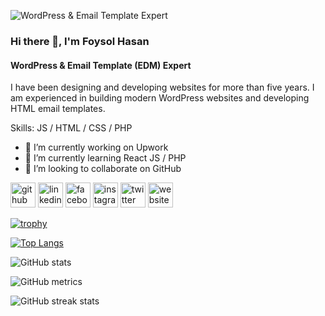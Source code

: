 ![WordPress & Email Template Expert](https://scontent.fdac137-1.fna.fbcdn.net/v/t39.30808-6/356105353_1317418132482840_4562860870092682073_n.jpg?stp=dst-jpg_s960x960&_nc_cat=100&ccb=1-7&_nc_sid=cc71e4&_nc_eui2=AeG6Meu-Vh_RBx5hoPyBUJ8c6wnugYKqVp7rCe6BgqpWntiEag5qhtkkEWqGwq2_jr1dcKXZXRmswTEDsxVeUx6W&_nc_ohc=i52QIz9STYwQ7kNvgGLUhur&_nc_zt=23&_nc_ht=scontent.fdac137-1.fna&_nc_gid=Ai1z5UM3_-gvINpiEsohYLa&oh=00_AYDC12-n3Yks77suUo6CQjvZm5e5YW15bjih0hafTLD29w&oe=6754C9F7)

### Hi there 👋, I'm Foysol Hasan
#### WordPress & Email Template (EDM) Expert

I have been designing and developing websites for more than five years. I am experienced in building modern WordPress websites and developing HTML email templates.

Skills: JS / HTML / CSS / PHP

- 🔭 I’m currently working on Upwork 
- 🌱 I’m currently learning React JS / PHP 
- 👯 I’m looking to collaborate on GitHub 


[<img src='https://cdn.jsdelivr.net/npm/simple-icons@3.0.1/icons/github.svg' alt='github' height='40'>](https://github.com/WPNEDM)  [<img src='https://cdn.jsdelivr.net/npm/simple-icons@3.0.1/icons/linkedin.svg' alt='linkedin' height='40'>](https://www.linkedin.com/in/wordpressemaildesign/)  [<img src='https://cdn.jsdelivr.net/npm/simple-icons@3.0.1/icons/facebook.svg' alt='facebook' height='40'>](https://www.facebook.com/wordpressemaildesign)  [<img src='https://cdn.jsdelivr.net/npm/simple-icons@3.0.1/icons/instagram.svg' alt='instagram' height='40'>](https://www.instagram.com/wordpressemaildesign/)  [<img src='https://cdn.jsdelivr.net/npm/simple-icons@3.0.1/icons/twitter.svg' alt='twitter' height='40'>](https://twitter.com/wordpressemaildesign)  [<img src='https://cdn.jsdelivr.net/npm/simple-icons@3.0.1/icons/icloud.svg' alt='website' height='40'>]( dev-jalalpur.pantheonsite.io)  

[![trophy](https://github-profile-trophy.vercel.app/?username=WPNEDM)](https://github.com/ryo-ma/github-profile-trophy)

[![Top Langs](https://github-readme-stats.vercel.app/api/top-langs/?username=WPNEDM)](https://github.com/anuraghazra/github-readme-stats)

![GitHub stats](https://github-readme-stats.vercel.app/api?username=WPNEDM&show_icons=true)  

![GitHub metrics](https://metrics.lecoq.io/WPNEDM)  

![GitHub streak stats](https://streak-stats.demolab.com/?user=WPNEDM)  

